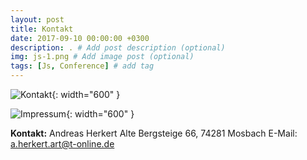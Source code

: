 ```yaml
---
layout: post
title: Kontakt
date: 2017-09-10 00:00:00 +0300
description: . # Add post description (optional)
img: js-1.png # Add image post (optional)
tags: [Js, Conference] # add tag
---
```


![Kontakt]({{site.baseurl}}/assets/img/Kontakt.jpg){: width="600" }

![Impressum]({{site.baseurl}}/assets/img/impressum.jpg){: width="600" }

**Kontakt:** 
Andreas Herkert
Alte Bergsteige 66, 74281 Mosbach
E-Mail: a.herkert.art@t-online.de 

